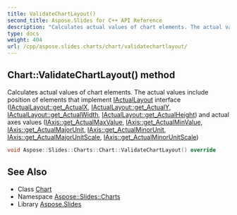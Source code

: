 ```yaml
---
title: ValidateChartLayout()
second_title: Aspose.Slides for C++ API Reference
description: "Calculates actual values of chart elements. The actual values include position of elements that implement IActualLayout interface (IActualLayout::get_ActualX, IActualLayout::get_ActualY, IActualLayout::get_ActualWidth, IActualLayout::get_ActualHeight) and actual axes values (IAxis::get_ActualMaxValue, IAxis::get_ActualMinValue, IAxis::get_ActualMajorUnit, IAxis::get_ActualMinorUnit, IAxis::get_ActualMajorUnitScale, IAxis::get_ActualMinorUnitScale)"
type: docs
weight: 404
url: /cpp/aspose.slides.charts/chart/validatechartlayout/
---
```

## Chart::ValidateChartLayout() method


Calculates actual values of chart elements. The actual values include position of elements that implement [IActualLayout](../../iactuallayout/) interface ([IActualLayout::get_ActualX](../../iactuallayout/get_actualx/), [IActualLayout::get_ActualY](../../iactuallayout/get_actualy/), [IActualLayout::get_ActualWidth](../../iactuallayout/get_actualwidth/), [IActualLayout::get_ActualHeight](../../iactuallayout/get_actualheight/)) and actual axes values ([IAxis::get_ActualMaxValue](../../iaxis/get_actualmaxvalue/), [IAxis::get_ActualMinValue](../../iaxis/get_actualminvalue/), [IAxis::get_ActualMajorUnit](../../iaxis/get_actualmajorunit/), [IAxis::get_ActualMinorUnit](../../iaxis/get_actualminorunit/), [IAxis::get_ActualMajorUnitScale](../../iaxis/get_actualmajorunitscale/), [IAxis::get_ActualMinorUnitScale](../../iaxis/get_actualminorunitscale/))

```cpp
void Aspose::Slides::Charts::Chart::ValidateChartLayout() override
```

## See Also

* Class [Chart](./)
* Namespace [Aspose::Slides::Charts](../)
* Library [Aspose.Slides](../../)